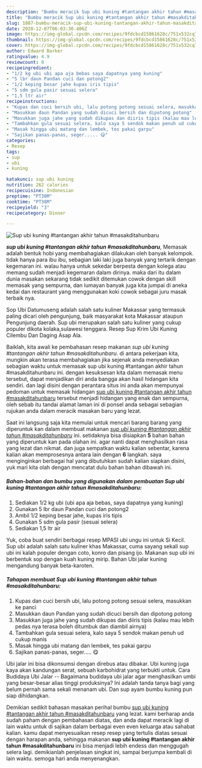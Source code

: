 ```yaml
---
description: "Bumbu meracik Sup ubi kuning #tantangan akhir tahun #masakditahunbaru yang praktis"
title: "Bumbu meracik Sup ubi kuning #tantangan akhir tahun #masakditahunbaru yang praktis"
slug: 1887-bumbu-meracik-sup-ubi-kuning-tantangan-akhir-tahun-masakditahunbaru-yang-praktis
date: 2020-12-07T06:03:30.406Z
image: https://img-global.cpcdn.com/recipes/9fdcbcd15861628c/751x532cq70/sup-ubi-kuning-tantangan-akhir-tahun-masakditahunbaru-foto-resep-utama.jpg
thumbnail: https://img-global.cpcdn.com/recipes/9fdcbcd15861628c/751x532cq70/sup-ubi-kuning-tantangan-akhir-tahun-masakditahunbaru-foto-resep-utama.jpg
cover: https://img-global.cpcdn.com/recipes/9fdcbcd15861628c/751x532cq70/sup-ubi-kuning-tantangan-akhir-tahun-masakditahunbaru-foto-resep-utama.jpg
author: Edward Barker
ratingvalue: 4.9
reviewcount: 8
recipeingredient:
- "1/2 kg ubi ubi apa aja bebas saya dapatnya yang kuning"
- "5 lbr daun Pandan cuci dan potong2"
- "1/2 keping besar jahe kupas iris tipis"
- "5 sdm gula pasir sesuai selera"
- "1,5 ltr air"
recipeinstructions:
- "Kupas dan cuci bersih ubi, lalu potong potong sesuai selera, masukkan ke panci"
- "Masukkan daun Pandan yang sudah dicuci bersih dan dipotong potong"
- "Masukkan juga jahe yang sudah dikupas dan diiris tipis (kalau mau lebih pedas nya terasa boleh ditumbuk dan diambil airnya)"
- "Tambahkan gula sesuai selera, kalo saya 5 sendok makan penuh ud cukup manis"
- "Masak hingga ubi matang dan lembek, tes pakai garpu"
- "Sajikan panas-panas, seger..... 😋"
categories:
- Resep
tags:
- sup
- ubi
- kuning

katakunci: sup ubi kuning 
nutrition: 262 calories
recipecuisine: Indonesian
preptime: "PT30M"
cooktime: "PT38M"
recipeyield: "3"
recipecategory: Dinner

---
```



![Sup ubi kuning #tantangan akhir tahun #masakditahunbaru](https://img-global.cpcdn.com/recipes/9fdcbcd15861628c/751x532cq70/sup-ubi-kuning-tantangan-akhir-tahun-masakditahunbaru-foto-resep-utama.jpg)

<b><i>sup ubi kuning #tantangan akhir tahun #masakditahunbaru</i></b>, Memasak adalah bentuk hobi yang membahagiakan dilakukan oleh banyak kelompok. tidak hanya para ibu ibu, sebagian laki laki juga banyak yang tertarik dengan kegemaran ini. walau hanya untuk sekedar berpesta dengan kolega atau memang sudah menjadi kegemaran dalam dirinya. maka dari itu dalam dunia masakan sekarang tidak sedikit ditemukan cowok dengan skill memasak yang sempurna, dan lumayan banyak juga kita jumpai di aneka kedai dan restaurant yang menggunakan koki cowok sebagai juru masak terbaik nya.

Sop Ubi Datumuseng adalah salah satu kuliner Makassar yang termasuk paling dicari oleh pengunjung, baik masyarakat kota Makassar ataupun Pengunjung daerah. Sup ubi merupakan salah satu kuliner yang cukup populer dikota kolaka,sulawesi tenggara. Resep Sup Krim Ubi Kuning Cilembu Dan Daging Asap Ala.

Baiklah, kita awali ke pembahasan resep makanan <i>sup ubi kuning #tantangan akhir tahun #masakditahunbaru</i>. di antara pekerjaan kita, mungkin akan terasa membahagiakan jika sejenak anda menyediakan sebagian waktu untuk memasak sup ubi kuning #tantangan akhir tahun #masakditahunbaru ini. dengan kesuksesan kita dalam memasak menu tersebut, dapat menjadikan diri anda bangga akan hasil hidangan kita sendiri. dan lagi disini dengan perantara situs ini anda akan mempunyai pedoman untuk memasak hidangan <u>sup ubi kuning #tantangan akhir tahun #masakditahunbaru</u> tersebut menjadi hidangan yang enak dan sempurna, oleh sebab itu tandai alamat laman ini di ponsel anda sebagai sebagian rujukan anda dalam meracik masakan baru yang lezat.


Saat ini langsung saja kita memulai untuk mencari barang barang yang diperuntuk kan dalam membuat makanan <u><i>sup ubi kuning #tantangan akhir tahun #masakditahunbaru</i></u> ini. setidaknya bisa disiapkan <b>5</b> bahan bahan yang diperuntuk kan pada olahan ini. agar nanti dapat menghasilkan rasa yang lezat dan nikmat. dan juga sempatkan waktu kalian sebentar, karena kalian akan memprosesnya antara lain dengan <b>6</b> langkah. saya menginginkan berbagai hal yang dibutuhkan sudah kalian siapkan disini, yuk mari kita olah dengan mencatat dulu bahan bahan dibawah ini.

<!--inarticleads1-->

##### Bahan-bahan dan bumbu yang digunakan dalam pembuatan Sup ubi kuning #tantangan akhir tahun #masakditahunbaru:

1. Sediakan 1/2 kg ubi (ubi apa aja bebas, saya dapatnya yang kuning)
1. Gunakan 5 lbr daun Pandan cuci dan potong2
1. Ambil 1/2 keping besar jahe, kupas iris tipis
1. Gunakan 5 sdm gula pasir (sesuai selera)
1. Sediakan 1,5 ltr air


Yuk, coba buat sendiri berbagai resep MPASI ubi ungu ini untuk Si Kecil. Sup ubi adalah salah satu kuliner khas Makassar, cuma sayang sekali sup ubi ini kalah populer dengan coto, konro dan pisang ijo. Makanan sup ubi ini berbentuk sop dengan kuah kuning mirip. Bahan Ubi jalar kuning mengandung banyak beta-karoten. 

<!--inarticleads2-->

##### Tahapan membuat Sup ubi kuning #tantangan akhir tahun #masakditahunbaru:

1. Kupas dan cuci bersih ubi, lalu potong potong sesuai selera, masukkan ke panci
1. Masukkan daun Pandan yang sudah dicuci bersih dan dipotong potong
1. Masukkan juga jahe yang sudah dikupas dan diiris tipis (kalau mau lebih pedas nya terasa boleh ditumbuk dan diambil airnya)
1. Tambahkan gula sesuai selera, kalo saya 5 sendok makan penuh ud cukup manis
1. Masak hingga ubi matang dan lembek, tes pakai garpu
1. Sajikan panas-panas, seger..... 😋


Ubi jalar ini bisa dikonsumsi dengan direbus atau dibakar. Ubi kuning juga kaya akan kandungan serat, sebuah karbohidrat yang terbukti untuk. Cara Budidaya Ubi Jalar -- Bagaimana budidaya ubi jalar agar menghasilkan umbi yang besar-besar alias tinggi produksinya? Ini adalah tanda tanya bagi yang belum pernah sama sekali menanam ubi. Dan sup ayam bumbu kuning pun siap dihidangkan. 

Demikian sedikit bahasan masakan perihal bumbu <u>sup ubi kuning #tantangan akhir tahun #masakditahunbaru</u> yang lezat. kami berharap anda sudah paham dengan pembahasan diatas, dan anda dapat meracik lagi di lain waktu untuk di sajikan dalam berbagai even even keluarga atau sahabat kalian. kamu dapat menyesuaikan resep resep yang tertulis diatas sesuai dengan harapan anda, sehingga makanan <b>sup ubi kuning #tantangan akhir tahun #masakditahunbaru</b> ini bisa menjadi lebih endess dan menggugah selera lagi. demikianlah penjelasan singkat ini, sampai berjumpa kembali di lain waktu. semoga hari anda menyenangkan.
